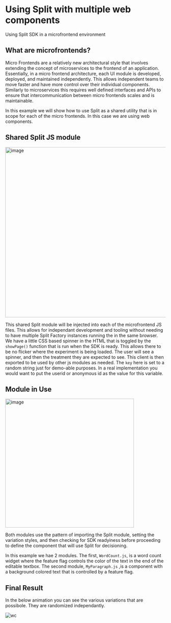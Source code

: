 # Using Split with multiple web components
Using Split SDK in a microfrontend environment

## What are microfrontends?
Micro Frontends are a relatively new architectural style that involves extending the concept of microservices to the frontend of an application. Essentially, in a micro frontend architecture, each UI module is developed, deployed, and maintained independently. This allows independent teams to move faster and have more control over their individual components. Similarly to microservices this requires well defined interfaces and APIs to ensure that intercommunication between micro frontends scales and is maintainable. 

In this example we will show how to use Split as a shared utility that is in scope for each of the micro frontends. In this case we are using web components. 


## Shared Split JS module
<img width="534" alt="image" src="https://github.com/kleinjoshuaa/Multiple-Web-Components/assets/1207274/2c9d0dc0-2418-414c-87d5-3521ef3e9da2">

This shared Split module will be injected into each of the microfrontend JS files. This allows for independant development and tooling without needing to have multiple Split Factory instances running the in the same browser. We have a little CSS based spinner in the HTML that is toggled by the `showPage()` function that is run when the SDK is ready. This allows there to be no flicker where the experiment is being loaded. The user will see a spinner, and then the treatment they are expected to see. This client is then exported to be used by other js modules as needed. The `key` here is set to a random string just for demo-able purposes. In a real implementation you would want to put the userid or anonymous id as the value for this variable.  


## Module in Use
<img width="404" alt="image" src="https://github.com/kleinjoshuaa/Multiple-Web-Components/assets/1207274/300d9960-0997-47ee-abb8-b8590f2ee136">

Both modules use the pattern of importing the Split module, setting the variation styles, and then checking for SDK readyiness before proceeding to define the component that will use Split for decisioning. 

In this example we hae 2 modules. The first, `WordCount.js`, is a word count widget where the feature flag controls the color of the text in the end of the editable textbox. The second module, `MyParagraph.js` ,is a component with a background colored text that is controlled by a feature flag. 

## Final Result
In the below animation you can see the various variations that are possibole. They are randomized independantly. 

![wc](https://github.com/kleinjoshuaa/Multiple-Web-Components/assets/1207274/b741eead-cd5f-4c7c-8ab7-9e9572ab5036)

